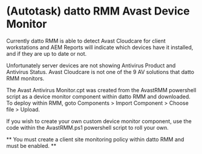 # (Autotask) datto RMM Avast Device Monitor

Currently datto RMM is able to detect Avast Cloudcare for client workstations and AEM Reports will indicate which devices have it installed, and if they are up to date or not.

Unfortunately server devices are not showing Antivirus Product and Antivirus Status. Avast Cloudcare is not one of the 9 AV solutions that datto RMM monitors.

The Avast Antivirus Monitor.cpt was created from the AvastRMM powershell script as a device monitor component within datto RMM and downloaded. To deploy within RMM, goto Components > Import Component > Choose file > Upload.

If you wish to create your own custom device monitor component, use the code within the AvastRMM.ps1 powershell script to roll your own.

** You must create a client site monitoring policy within datto RMM and must be enabled. **
